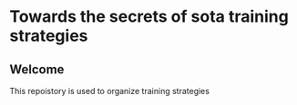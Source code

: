 # Towards the secrets of sota training strategies
## Welcome
This repoistory is used to organize training strategies 
